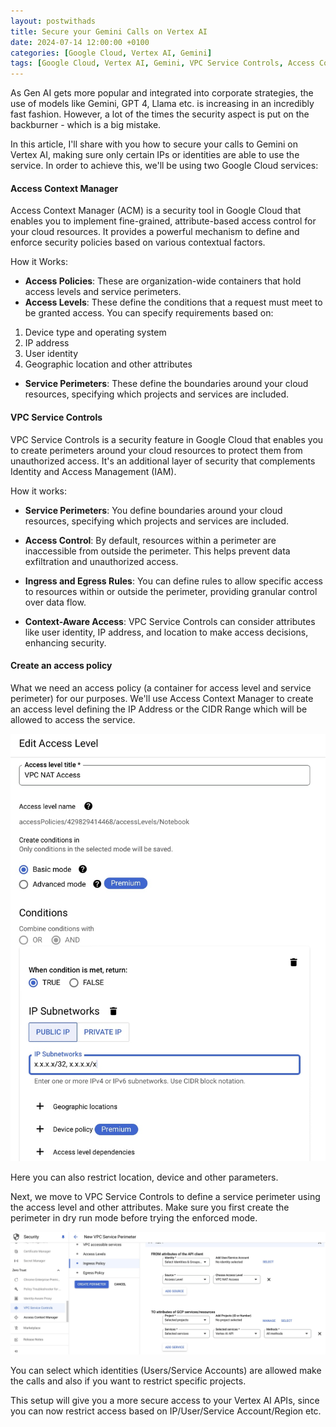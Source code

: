```yaml
---
layout: postwithads
title: Secure your Gemini Calls on Vertex AI
date: 2024-07-14 12:00:00 +0100
categories: [Google Cloud, Vertex AI, Gemini]
tags: [Google Cloud, Vertex AI, Gemini, VPC Service Controls, Access Context Manager]
---
```


As Gen AI gets more popular and integrated into corporate strategies, the use of models like Gemini, GPT 4, Llama etc. is increasing in an incredibly fast fashion. However, a lot of the times the security aspect is put on the backburner - which is a big mistake. 

In this article, I'll share with you how to secure your calls to Gemini on Vertex AI, making sure only certain IPs or identities are able to use the service. In order to achieve this, we'll be using two Google Cloud services:

#### Access Context Manager

Access Context Manager (ACM) is a security tool in Google Cloud that enables you to implement fine-grained, attribute-based access control for your cloud resources. It provides a powerful mechanism to define and enforce security policies based on various contextual factors.

How it Works:

* **Access Policies**: These are organization-wide containers that hold access levels and service perimeters.
* **Access Levels**: These define the conditions that a request must meet to be granted access. You can specify requirements based on:
1. Device type and operating system
2. IP address
3. User identity
4. Geographic location and other attributes
* **Service Perimeters**: These define the boundaries around your cloud resources, specifying which projects and services are included.

#### VPC Service Controls

VPC Service Controls is a security feature in Google Cloud that enables you to create perimeters around your cloud resources to protect them from unauthorized access. It's an additional layer of security that complements Identity and Access Management (IAM).

How it works:

* **Service Perimeters**: You define boundaries around your cloud resources, specifying which projects and services are included.

* **Access Control**: By default, resources within a perimeter are inaccessible from outside the perimeter. This helps prevent data exfiltration and unauthorized access.

* **Ingress and Egress Rules**: You can define rules to allow specific access to resources within or outside the perimeter, providing granular control over data flow.

* **Context-Aware Access**: VPC Service Controls can consider attributes like user identity, IP address, and location to make access decisions, enhancing security.

#### Create an access policy

What we need an access policy (a container for access level and service perimeter) for our purposes. We'll use Access Context Manager to create an access level defining the IP Address or the CIDR Range which will be allowed to access the service. 

![ ](/assets/img/access-cm.jpg)

Here you can also restrict location, device and other parameters. 

Next, we move to VPC Service Controls to define a service perimeter using the access level and other attributes. Make sure you first create the perimeter in dry run mode before trying the enforced mode.

![ ](/assets/img/perimeter.jpg)

You can select which identities (Users/Service Accounts) are allowed make the calls and also if you want to restrict specific projects.

This setup will give you a more secure access to your Vertex AI APIs, since you can now restrict access based on IP/User/Service Account/Region etc.

